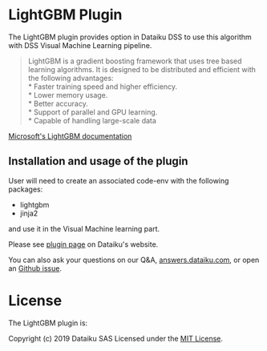 # LightGBM Plugin

The LightGBM plugin provides option in Dataiku DSS to use this algorithm with DSS Visual Machine Learning pipeline.

>LightGBM is a gradient boosting framework that uses tree based learning algorithms. It is designed to be distributed and efficient with the following advantages: <br>* Faster training speed and higher efficiency.<br>* Lower memory usage.<br>* Better accuracy.<br>* Support of parallel and GPU learning.<br>* Capable of handling large-scale data

[Microsoft's LightGBM documentation](https://github.com/microsoft/LightGBM)


## Installation and usage of the plugin

User will need to create an associated code-env with the following packages:
* lightgbm
* jinja2

and use it in the Visual Machine learning part.

Please see [plugin page](https://www.dataiku.com/dss/plugins/info/lightgbm.html) on Dataiku's website.

You can also ask your questions on our Q&A, [answers.dataiku.com](https://answers.dataiku.com), or open an [Github issue](https://github.com/dataiku/dataiku-contrib/issues).


# License

The LightGBM plugin is:

   Copyright (c) 2019 Dataiku SAS
   Licensed under the [MIT License](LICENSE.md).
